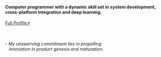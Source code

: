 #### Computer programmer with a dynamic skill set in system development, cross-platform integration and deep learning.
<a href="http://anodicpassion.pythonanywhere.com/profile/GitHub">Full Profile↗</a>

<br>

<h6>
  - My unswerving commitment lies in propelling <br> &nbsp&nbsp innovation in product genesis and maturation.
</h6>
